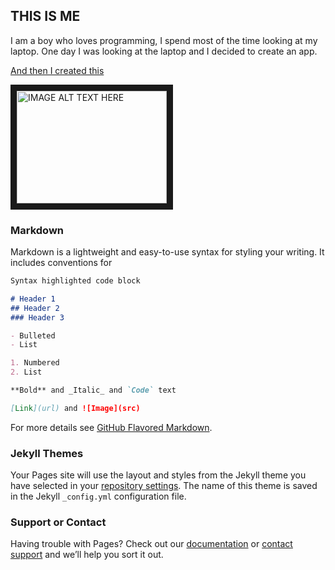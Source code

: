 ## THIS IS ME

I am a boy who loves programming, I spend most of the time looking at my laptop. One day I was looking at the laptop and I decided to create an app. 

[And then I created this](https://play.google.com/store/apps/details?id=aadi.com.firebase2)

<a href="http://www.youtube.com/watch?feature=player_embedded&v=IbqNjXoYEew
" target="_blank"><img src="http://img.youtube.com/vi/IbqNjXoYEew/0.jpg" 
alt="IMAGE ALT TEXT HERE" width="240" height="180" border="10" /></a>


### Markdown

Markdown is a lightweight and easy-to-use syntax for styling your writing. It includes conventions for

```markdown
Syntax highlighted code block

# Header 1
## Header 2
### Header 3

- Bulleted
- List

1. Numbered
2. List

**Bold** and _Italic_ and `Code` text

[Link](url) and ![Image](src)
```

For more details see [GitHub Flavored Markdown](https://guides.github.com/features/mastering-markdown/).

### Jekyll Themes

Your Pages site will use the layout and styles from the Jekyll theme you have selected in your [repository settings](https://github.com/mechaadi/mechaadi.github.io/settings). The name of this theme is saved in the Jekyll `_config.yml` configuration file.

### Support or Contact

Having trouble with Pages? Check out our [documentation](https://help.github.com/categories/github-pages-basics/) or [contact support](https://github.com/contact) and we’ll help you sort it out.
